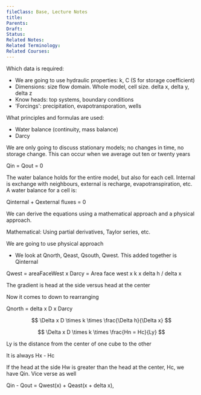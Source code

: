 ```yaml
---
fileClass: Base, Lecture Notes
title: 
Parents: 
Draft: 
Status: 
Related Notes: 
Related Terminology: 
Related Courses: 
---
```

Which data is required:
- We are going to use hydraulic properties: k, C (S for storage coefficient)
- Dimensions: size flow domain. Whole model, cell size. delta x, delta y, delta z
- Know heads: top systems, boundary conditions
- 'Forcings': precipitation, evapotransporation, wells

What principles and formulas are used:
- Water balance (continuity, mass balance)
- Darcy

We are only going to discuss stationary models; no changes in time, no storage change. This can occur when we average out ten or twenty years

Qin = Qout = 0

The water balance holds for the entire model, but also for each cell. Internal is exchange with neighbours, external is recharge, evapotranspiration, etc. A water balance for a cell is:

Qinternal + Qexternal fluxes = 0

We can derive the equations using a mathematical approach and a physical approach. 

Mathematical: Using partial derivatives, Taylor series, etc.

We are going to use physical approach
- We look at Qnorth, Qeast, Qsouth, Qwest. This added together is Qinternal

Qwest = areaFaceWest x Darcy = Area face west x k x delta h / delta x

The gradient is head at the side versus head at the center

Now it comes to down to rearranging

Qnorth = delta x D x Darcy

$$
\Delta x D \times k \times \frac{\Delta h}{\Delta x}
$$

$$
\Delta x D \times k \times \frac{Hn = Hc}{Ly}
$$

Ly is the distance from the center of one cube to the other

It is always Hx - Hc

If the head at the side Hw is greater than the head at the center, Hc, we have Qin. Vice verse as well

Qin - Qout = Qwest(x) + Qeast(x + delta x), 